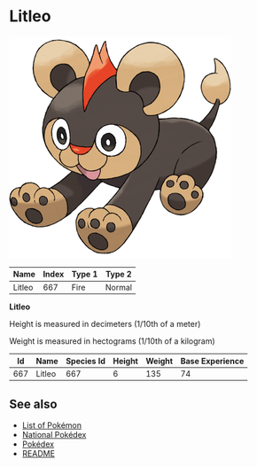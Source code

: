 # Litleo


![Litleo](images/667.png)

| **Name** | **Index** | **Type 1** | **Type 2** |
|----|----|----|----|
| Litleo | 667 | Fire | Normal  |

**Litleo** 


Height is measured in decimeters (1/10th of a meter)

Weight is measured in hectograms (1/10th of a kilogram)

| **Id** | **Name** | **Species Id** | **Height** | **Weight** | **Base Experience** |
|--------|----------|----------------|------------|------------|---------------------|
| 667 | Litleo | 667 | 6 | 135 | 74 |


## See also

- [List of Pokémon](../pokemon.md)
- [National Pokédex](../national_pokedex.md)
- [Pokédex](../pokedex.md)
- [README](../README.md)
